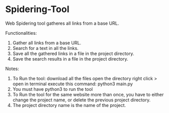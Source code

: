 # Spidering-Tool

Web Spidering tool gatheres all links from a base URL.

Functionalities:

1. Gather all links from a base URL.
2. Search for a text in all the links.
3. Save all the gathered links in a file in the project directory.
4. Save the search results in a file in the project directory.

Notes: 

1. To Run the tool:
	download all the files
	open the directory
	right click > open in terminal
	execute this command: python3 main.py
2. You must have python3 to run the tool	 
3. To Run the tool for the same website more than once, you have to either change the 
	project name, or delete the previous project directory.	
4. The project directory name is the name of the project.	 

